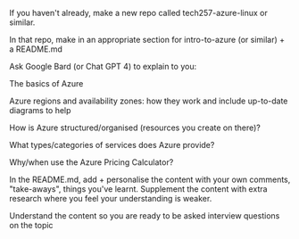 If you haven't already, make a new repo called tech257-azure-linux or similar.

In that repo, make in an appropriate section for intro-to-azure (or similar) + a README.md

Ask Google Bard (or Chat GPT 4) to explain to you:

The basics of Azure

Azure regions and availability zones: how they work and include up-to-date diagrams to help

How is Azure structured/organised (resources you create on there)?

What types/categories of services does Azure provide?

Why/when use the Azure Pricing Calculator?

In the README.md, add + personalise the content with your own comments, "take-aways", things you've learnt. Supplement the content with extra research where you feel your understanding is weaker.

Understand the content so you are ready to be asked interview questions on the topic